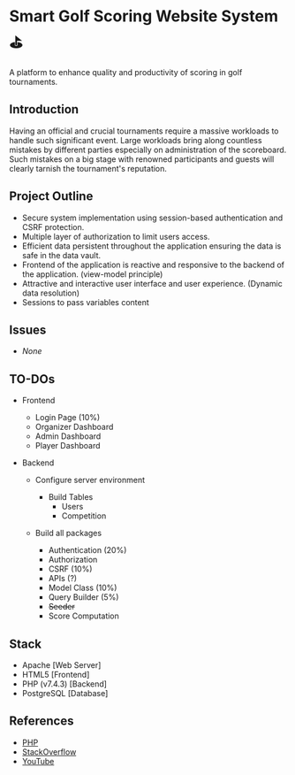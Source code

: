 # Smart Golf Scoring Website System ⛳

A platform to enhance quality and productivity of scoring in golf tournaments.

## Introduction

Having an official and crucial tournaments require a massive workloads to handle such significant event. Large workloads bring along countless mistakes by different parties especially on administration of the scoreboard. Such mistakes on a big stage with renowned participants and guests will clearly tarnish the tournament's reputation.

## Project Outline
- Secure system implementation using session-based authentication and CSRF protection.
- Multiple layer of authorization to limit users access.
- Efficient data persistent throughout the application ensuring the data is safe in the data vault.
- Frontend of the application is reactive and responsive to the backend of the application. (view-model principle)
- Attractive and interactive user interface and user experience. (Dynamic data resolution)
- Sessions to pass variables content

## Issues
- _None_

## TO-DOs
- Frontend
  - Login Page (10%)
  - Organizer Dashboard
  - Admin Dashboard
  - Player Dashboard

- Backend
  - Configure server environment
    - Build Tables
      - Users
      - Competition
  
  - Build all packages
    - Authentication (20%)
    - Authorization
    - CSRF (10%)
    - APIs (?)
    - Model Class (10%)
    - Query Builder (5%)
    - ~~Seeder~~
    - Score Computation

## Stack

- Apache [Web Server]
- HTML5 [Frontend]
- PHP (v7.4.3) [Backend]
- PostgreSQL [Database]

## References

- [PHP](https://www.php.net/)
- [StackOverflow](https://stackoverflow.com/)
- [YouTube](https://www.youtube.com/)
